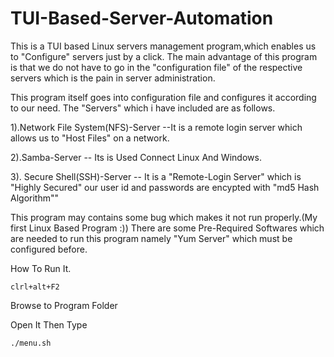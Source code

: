 # TUI-Based-Server-Automation
This is a TUI based Linux servers management program,which enables us to "Configure" servers just by a click. 
The main advantage of this program is that we do not have to go in the "configuration file" of the respective servers which is the pain in server administration.

This program itself goes into configuration file and configures it according to our need.
The "Servers" which i have included are as follows.

1).Network File System(NFS)-Server --It is a remote login server which allows us to "Host Files" on a network.

2).Samba-Server -- Its is Used Connect Linux And Windows.

3). Secure Shell(SSH)-Server -- It is a "Remote-Login Server" which is "Highly Secured" our user id and passwords are encypted with "md5 Hash Algorithm""

This program may contains some bug which makes it not run properly.(My first Linux Based Program :))
There are some Pre-Required Softwares which are needed to run this program namely "Yum Server" which must be configured before.

How To Run It.

`clrl+alt+F2`

Browse to Program Folder

Open It Then Type 

`./menu.sh`
